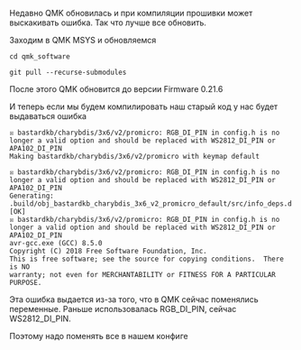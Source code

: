
Недавно QMK обновилась и при компиляции прошивки может выскакивать ошибка. Так что лучше все обновить.

Заходим в QMK MSYS и обновляемся

```
cd qmk_software

git pull --recurse-submodules
```

После этого QMK обновится до версии Firmware 0.21.6

И теперь если мы будем компилировать наш старый код у нас будет выдаваться ошибка

```
☒ bastardkb/charybdis/3x6/v2/promicro: RGB_DI_PIN in config.h is no longer a valid option and should be replaced with WS2812_DI_PIN or APA102_DI_PIN
Making bastardkb/charybdis/3x6/v2/promicro with keymap default

☒ bastardkb/charybdis/3x6/v2/promicro: RGB_DI_PIN in config.h is no longer a valid option and should be replaced with WS2812_DI_PIN or APA102_DI_PIN
Generating: .build/obj_bastardkb_charybdis_3x6_v2_promicro_default/src/info_deps.d                  [OK]
☒ bastardkb/charybdis/3x6/v2/promicro: RGB_DI_PIN in config.h is no longer a valid option and should be replaced with WS2812_DI_PIN or APA102_DI_PIN
avr-gcc.exe (GCC) 8.5.0
Copyright (C) 2018 Free Software Foundation, Inc.
This is free software; see the source for copying conditions.  There is NO
warranty; not even for MERCHANTABILITY or FITNESS FOR A PARTICULAR PURPOSE.
```

Эта ошибка выдается из-за того, что в QMK сейчас поменялись переменные. Раньше использовалась RGB_DI_PIN, сейчас WS2812_DI_PIN.

Поэтому надо поменять все в нашем конфиге

